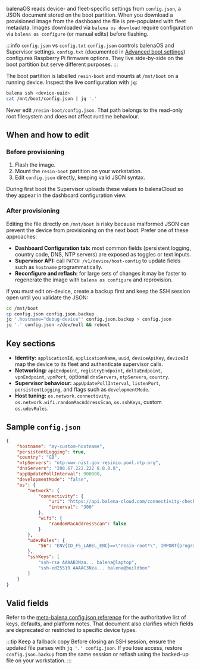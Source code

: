 
balenaOS reads device- and fleet-specific settings from `config.json`, a JSON document stored on the boot partition. When you download a provisioned image from the dashboard the file is pre-populated with fleet metadata. Images downloaded via `balena os download` require configuration via `balena os configure` (or manual edits) before flashing.

:::info `config.json` vs `config.txt`
`config.json` controls balenaOS and Supervisor settings. `config.txt` (documented in [Advanced boot settings](/reference/OS/advanced)) configures Raspberry Pi firmware options. They live side-by-side on the boot partition but serve different purposes.
:::

The boot partition is labelled `resin-boot` and mounts at `/mnt/boot` on a running device. Inspect the live configuration with `jq`:

```sh
balena ssh <device-uuid>
cat /mnt/boot/config.json | jq '.'
```

Never edit `/resin-boot/config.json`. That path belongs to the read-only root filesystem and does not affect runtime behaviour.

## When and how to edit

### Before provisioning

1. Flash the image.
2. Mount the `resin-boot` partition on your workstation.
3. Edit `config.json` directly, keeping valid JSON syntax.

During first boot the Supervisor uploads these values to balenaCloud so they appear in the dashboard configuration view.

### After provisioning

Editing the file directly on `/mnt/boot` is risky because malformed JSON can prevent the device from provisioning on the next boot. Prefer one of these approaches:

- **Dashboard Configuration tab:** most common fields (persistent logging, country code, DNS, NTP servers) are exposed as toggles or text inputs.
- **Supervisor API:** call `PATCH /v1/device/host-config` to update fields such as `hostname` programmatically.
- **Reconfigure and reflash:** for large sets of changes it may be faster to regenerate the image with `balena os configure` and reprovision.

If you must edit on-device, create a backup first and keep the SSH session open until you validate the JSON:

```sh
cd /mnt/boot
cp config.json config.json.backup
jq '.hostname="debug-device"' config.json.backup > config.json
jq '.' config.json >/dev/null && reboot
```

## Key sections

- **Identity:** `applicationId`, `applicationName`, `uuid`, `deviceApiKey`, `deviceId` map the device to its fleet and authenticate supervisor calls.
- **Networking:** `apiEndpoint`, `registryEndpoint`, `deltaEndpoint`, `vpnEndpoint`, `vpnPort`, optional `dnsServers`, `ntpServers`, `country`.
- **Supervisor behaviour:** `appUpdatePollInterval`, `listenPort`, `persistentLogging`, and flags such as `developmentMode`.
- **Host tuning:** `os.network.connectivity`, `os.network.wifi.randomMacAddressScan`, `os.sshKeys`, custom `os.udevRules`.

## Sample `config.json`

```json
{
	"hostname": "my-custom-hostname",
	"persistentLogging": true,
	"country": "GB",
	"ntpServers": "ntp-wwv.nist.gov resinio.pool.ntp.org",
	"dnsServers": "208.67.222.222 8.8.8.8",
	"appUpdatePollInterval": 900000,
	"developmentMode": "false",
	"os": {
		"network": {
			"connectivity": {
				"uri": "https://api.balena-cloud.com/connectivity-check",
				"interval": "300"
			},
			"wifi": {
				"randomMacAddressScan": false
			}
		},
		"udevRules": {
			"56": "ENV{ID_FS_LABEL_ENC}==\"resin-root*\", IMPORT{program}=\"resin_update_state_probe $devnode\", SYMLINK+=\"disk/by-state/$env{RESIN_UPDATE_STATE}\""
		},
		"sshKeys": [
			"ssh-rsa AAAAB3Nza... balena@laptop",
			"ssh-ed25519 AAAAC3Nza... balena@buildbox"
		]
	}
}
```

## Valid fields

Refer to the [meta-balena config.json reference](https://github.com/balena-os/meta-balena/blob/master/docs/pages/configuration/config-json.md) for the authoritative list of keys, defaults, and platform notes. That document also clarifies which fields are deprecated or restricted to specific device types.

:::tip Keep a fallback copy
Before closing an SSH session, ensure the updated file parses with `jq '.' config.json`. If you lose access, restore `config.json.backup` from the same session or reflash using the backed-up file on your workstation.
:::
